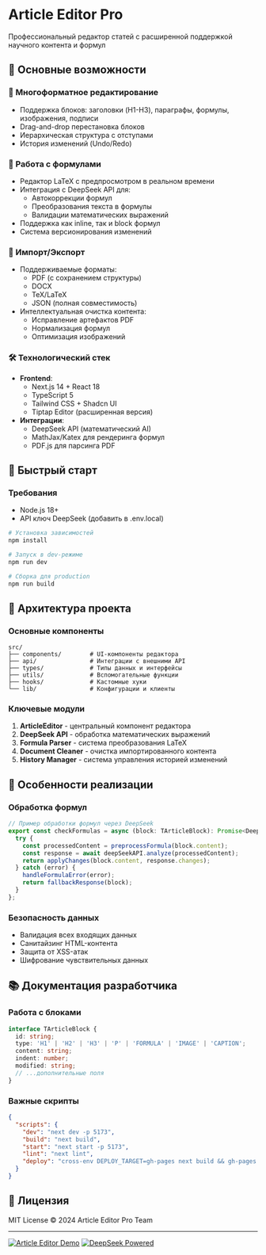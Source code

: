 # Article Editor Pro

Профессиональный редактор статей с расширенной поддержкой научного контента и формул

## 🌟 Основные возможности

### 📝 Многоформатное редактирование
- Поддержка блоков: заголовки (H1-H3), параграфы, формулы, изображения, подписи
- Drag-and-drop перестановка блоков
- Иерархическая структура с отступами
- История изменений (Undo/Redo)

### 🔬 Работа с формулами
- Редактор LaTeX с предпросмотром в реальном времени
- Интеграция с DeepSeek API для:
  - Автокоррекции формул
  - Преобразования текста в формулы
  - Валидации математических выражений
- Поддержка как inline, так и block формул
- Система версионирования изменений

### 📑 Импорт/Экспорт
- Поддерживаемые форматы:
  - PDF (с сохранением структуры)
  - DOCX
  - TeX/LaTeX
  - JSON (полная совместимость)
- Интеллектуальная очистка контента:
  - Исправление артефактов PDF
  - Нормализация формул
  - Оптимизация изображений

### 🛠 Технологический стек
- **Frontend**: 
  - Next.js 14 + React 18
  - TypeScript 5
  - Tailwind CSS + Shadcn UI
  - Tiptap Editor (расширенная версия)
- **Интеграции**:
  - DeepSeek API (математический AI)
  - MathJax/Katex для рендеринга формул
  - PDF.js для парсинга PDF

## 🚀 Быстрый старт

### Требования
- Node.js 18+
- API ключ DeepSeek (добавить в .env.local)

```bash
# Установка зависимостей
npm install

# Запуск в dev-режиме
npm run dev

# Сборка для production
npm run build
```

## 🧩 Архитектура проекта

### Основные компоненты
```
src/
├── components/        # UI-компоненты редактора
├── api/               # Интеграции с внешними API
├── types/             # Типы данных и интерфейсы
├── utils/             # Вспомогательные функции
├── hooks/             # Кастомные хуки
└── lib/               # Конфигурации и клиенты
```

### Ключевые модули
1. **ArticleEditor** - центральный компонент редактора
2. **DeepSeek API** - обработка математических выражений
3. **Formula Parser** - система преобразования LaTeX
4. **Document Cleaner** - очистка импортированного контента
5. **History Manager** - система управления историей изменений

## 🔑 Особенности реализации

### Обработка формул
```typescript
// Пример обработки формул через DeepSeek
export const checkFormulas = async (block: TArticleBlock): Promise<DeepSeekResponse> => {
  try {
    const processedContent = preprocessFormula(block.content);
    const response = await deepSeekAPI.analyze(processedContent);
    return applyChanges(block.content, response.changes);
  } catch (error) {
    handleFormulaError(error);
    return fallbackResponse(block);
  }
};
```

### Безопасность данных
- Валидация всех входящих данных
- Санитайзинг HTML-контента
- Защита от XSS-атак
- Шифрование чувствительных данных

## 📚 Документация разработчика

### Работа с блоками
```typescript
interface TArticleBlock {
  id: string;
  type: 'H1' | 'H2' | 'H3' | 'P' | 'FORMULA' | 'IMAGE' | 'CAPTION';
  content: string;
  indent: number;
  modified: string;
  // ...дополнительные поля
}
```

### Важные скрипты
```json
{
  "scripts": {
    "dev": "next dev -p 5173",
    "build": "next build",
    "start": "next start -p 5173",
    "lint": "next lint",
    "deploy": "cross-env DEPLOY_TARGET=gh-pages next build && gh-pages -d out"
  }
}
```

## 📄 Лицензия

MIT License © 2024 Article Editor Pro Team

---

[![Article Editor Demo](https://img.shields.io/badge/Live-Demo-brightgreen)](https://article-editor-pro.demo)
[![DeepSeek Powered](https://img.shields.io/badge/Powered%20by-DeepSeekAI-blue)](https://deepseek.com)
